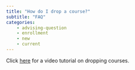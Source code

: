 ```yaml
---
title: "How do I drop a course?"
subtitle: "FAQ"
categories:
    - advising-question
    - enrollment
    - new
    - current
---
```

Click [here](https://www.youtube.com/watch?v=UaO07envoW0&list=PLJaDikPrGSb_mpG9SV7nTlPpBwS6kNwDE&index=11) for a video tutorial on dropping courses.